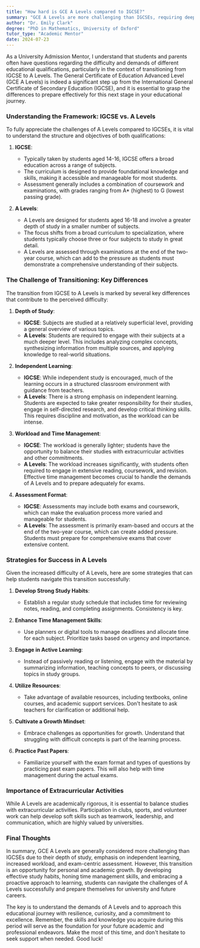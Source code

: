 ```yaml
---
title: "How hard is GCE A Levels compared to IGCSE?"
summary: "GCE A Levels are more challenging than IGCSEs, requiring deeper understanding and greater commitment for students transitioning to higher education."
author: "Dr. Emily Clark"
degree: "PhD in Mathematics, University of Oxford"
tutor_type: "Academic Mentor"
date: 2024-07-23
---
```


As a University Admission Mentor, I understand that students and parents often have questions regarding the difficulty and demands of different educational qualifications, particularly in the context of transitioning from IGCSE to A Levels. The General Certificate of Education Advanced Level (GCE A Levels) is indeed a significant step up from the International General Certificate of Secondary Education (IGCSE), and it is essential to grasp the differences to prepare effectively for this next stage in your educational journey.

### Understanding the Framework: IGCSE vs. A Levels

To fully appreciate the challenges of A Levels compared to IGCSEs, it is vital to understand the structure and objectives of both qualifications:

1. **IGCSE**:
   - Typically taken by students aged 14-16, IGCSE offers a broad education across a range of subjects.
   - The curriculum is designed to provide foundational knowledge and skills, making it accessible and manageable for most students.
   - Assessment generally includes a combination of coursework and examinations, with grades ranging from A* (highest) to G (lowest passing grade).

2. **A Levels**:
   - A Levels are designed for students aged 16-18 and involve a greater depth of study in a smaller number of subjects.
   - The focus shifts from a broad curriculum to specialization, where students typically choose three or four subjects to study in great detail.
   - A Levels are assessed through examinations at the end of the two-year course, which can add to the pressure as students must demonstrate a comprehensive understanding of their subjects.

### The Challenge of Transitioning: Key Differences

The transition from IGCSE to A Levels is marked by several key differences that contribute to the perceived difficulty:

1. **Depth of Study**:
   - **IGCSE**: Subjects are studied at a relatively superficial level, providing a general overview of various topics.
   - **A Levels**: Students are required to engage with their subjects at a much deeper level. This includes analyzing complex concepts, synthesizing information from multiple sources, and applying knowledge to real-world situations.

2. **Independent Learning**:
   - **IGCSE**: While independent study is encouraged, much of the learning occurs in a structured classroom environment with guidance from teachers.
   - **A Levels**: There is a strong emphasis on independent learning. Students are expected to take greater responsibility for their studies, engage in self-directed research, and develop critical thinking skills. This requires discipline and motivation, as the workload can be intense.

3. **Workload and Time Management**:
   - **IGCSE**: The workload is generally lighter; students have the opportunity to balance their studies with extracurricular activities and other commitments.
   - **A Levels**: The workload increases significantly, with students often required to engage in extensive reading, coursework, and revision. Effective time management becomes crucial to handle the demands of A Levels and to prepare adequately for exams.

4. **Assessment Format**:
   - **IGCSE**: Assessments may include both exams and coursework, which can make the evaluation process more varied and manageable for students.
   - **A Levels**: The assessment is primarily exam-based and occurs at the end of the two-year course, which can create added pressure. Students must prepare for comprehensive exams that cover extensive content.

### Strategies for Success in A Levels

Given the increased difficulty of A Levels, here are some strategies that can help students navigate this transition successfully:

1. **Develop Strong Study Habits**:
   - Establish a regular study schedule that includes time for reviewing notes, reading, and completing assignments. Consistency is key.

2. **Enhance Time Management Skills**:
   - Use planners or digital tools to manage deadlines and allocate time for each subject. Prioritize tasks based on urgency and importance.

3. **Engage in Active Learning**:
   - Instead of passively reading or listening, engage with the material by summarizing information, teaching concepts to peers, or discussing topics in study groups.

4. **Utilize Resources**:
   - Take advantage of available resources, including textbooks, online courses, and academic support services. Don't hesitate to ask teachers for clarification or additional help.

5. **Cultivate a Growth Mindset**:
   - Embrace challenges as opportunities for growth. Understand that struggling with difficult concepts is part of the learning process.

6. **Practice Past Papers**:
   - Familiarize yourself with the exam format and types of questions by practicing past exam papers. This will also help with time management during the actual exams.

### Importance of Extracurricular Activities

While A Levels are academically rigorous, it is essential to balance studies with extracurricular activities. Participation in clubs, sports, and volunteer work can help develop soft skills such as teamwork, leadership, and communication, which are highly valued by universities.

### Final Thoughts

In summary, GCE A Levels are generally considered more challenging than IGCSEs due to their depth of study, emphasis on independent learning, increased workload, and exam-centric assessment. However, this transition is an opportunity for personal and academic growth. By developing effective study habits, honing time management skills, and embracing a proactive approach to learning, students can navigate the challenges of A Levels successfully and prepare themselves for university and future careers.

The key is to understand the demands of A Levels and to approach this educational journey with resilience, curiosity, and a commitment to excellence. Remember, the skills and knowledge you acquire during this period will serve as the foundation for your future academic and professional endeavors. Make the most of this time, and don't hesitate to seek support when needed. Good luck!
    
